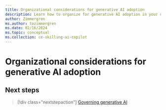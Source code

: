 ```yaml
---
title: Organizational considerations for generative AI adoption
description: Learn how to organize for generative AI adoption in your organization.
author: Zimmergren
ms.author: tozimmergren
ms.date: 02/16/2024
ms.topic: conceptual
ms.collection: ce-skilling-ai-copilot
---
```


# Organizational considerations for generative AI adoption

## Next steps

> [!div class="nextstepaction"]
> [Governing generative AI](./govern.md)
